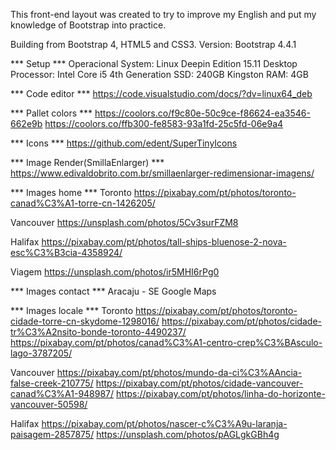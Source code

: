 This front-end layout was created to try to improve my English and put my knowledge of Bootstrap into practice.

Building from Bootstrap 4, HTML5 and CSS3.
Version: Bootstrap 4.4.1

*** Setup ***
Operacional System: Linux Deepin Edition 15.11 Desktop
Processor: Intel Core i5 4th Generation
SSD: 240GB Kingston
RAM: 4GB

*** Code editor ***
https://code.visualstudio.com/docs/?dv=linux64_deb

*** Pallet colors ***
https://coolors.co/f9c80e-50c9ce-f86624-ea3546-662e9b
https://coolors.co/ffb300-fe8583-93a1fd-25c5fd-06e9a4

*** Icons ***
https://github.com/edent/SuperTinyIcons

*** Image Render(SmillaEnlarger) ***
https://www.edivaldobrito.com.br/smillaenlarger-redimensionar-imagens/

*** Images home ***
Toronto
https://pixabay.com/pt/photos/toronto-canad%C3%A1-torre-cn-1426205/

Vancouver
https://unsplash.com/photos/5Cv3surFZM8

Halifax
https://pixabay.com/pt/photos/tall-ships-bluenose-2-nova-esc%C3%B3cia-4358924/

Viagem
https://unsplash.com/photos/ir5MHI6rPg0

*** Images contact ***
Aracaju - SE
Google Maps

*** Images locale ***
Toronto
https://pixabay.com/pt/photos/toronto-cidade-torre-cn-skydome-1298016/
https://pixabay.com/pt/photos/cidade-tr%C3%A2nsito-bonde-toronto-4490237/
https://pixabay.com/pt/photos/canad%C3%A1-centro-crep%C3%BAsculo-lago-3787205/

Vancouver
https://pixabay.com/pt/photos/mundo-da-ci%C3%AAncia-false-creek-210775/
https://pixabay.com/pt/photos/cidade-vancouver-canad%C3%A1-948987/
https://pixabay.com/pt/photos/linha-do-horizonte-vancouver-50598/

Halifax
https://pixabay.com/pt/photos/nascer-c%C3%A9u-laranja-paisagem-2857875/
https://unsplash.com/photos/pAGLgkGBh4g


